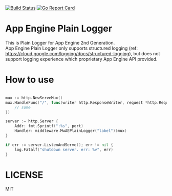 [![Build Status](https://travis-ci.org/emahiro/ae-plain-logger.svg?branch=master)](https://travis-ci.org/emahiro/ae-plain-logger)
[![Go Report Card](https://goreportcard.com/badge/github.com/emahiro/ae-plain-logger)](https://goreportcard.com/report/github.com/emahiro/ae-plain-logger)


# App Engine Plain Logger
This is Plain Logger for App Engine 2nd Generation.  
App Engine Plain Logger only supports structured logging (ref: https://cloud.google.com/logging/docs/structured-logging), but does not support logging experience which proprietary App Engine API provided.

# How to use

```go

mux := http.NewServeMux()
mux.HandleFunc("/", func(writer http.ResponseWriter, request *http.Request) {
    // some
})

server := http.Server {
    Addr: fmt.Sprintf(":%s", port)
    Handler: middleware.MwAEPlainLogger("label")(mux)
}

if err := server.ListenAndServe(); err != nil {
    log.Fatalf("shutdown server. err: %v", err)
}

```

# LICENSE
MIT
